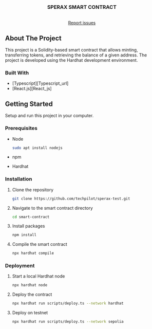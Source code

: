 <br />
<div align="center">
  <h3 align="center">SPERAX SMART CONTRACT</h3>

  <p align="center">
    <br />
    <a href="https://github.com/techpilot/sperax-test.git/issues">Report issues</a>
  </p>
</div>

## About The Project

This project is a Solidity-based smart contract that allows minting, transferring tokens, and retrieving the balance of a given address. The project is developed using the Hardhat development environment.

### Built With

- [Typescript][Typescript_url]
- [React.js][React_js]

## Getting Started

Setup and run this project in your computer.

### Prerequisites

- Node

  ```sh
  sudo apt install nodejs
  ```

- npm

- Hardhat

### Installation

1. Clone the repository
   ```sh
   git clone https://github.com/techpilot/sperax-test.git
   ```
2. Navigate to the smart contract directory

   ```sh
   cd smart-contract
   ```

3. Install packages
   ```sh
   npm install
   ```
4. Compile the smart contract
   ```sh
   npx hardhat compile
   ```

### Deployment

1. Start a local Hardhat node

   ```sh
   npx hardhat node
   ```

2. Deploy the contract
   ```sh
   npx hardhat run scripts/deploy.ts --network hardhat
   ```
3. Deploy on testnet
   ```sh
   npx hardhat run scripts/deploy.ts --network sepolia
   ```
